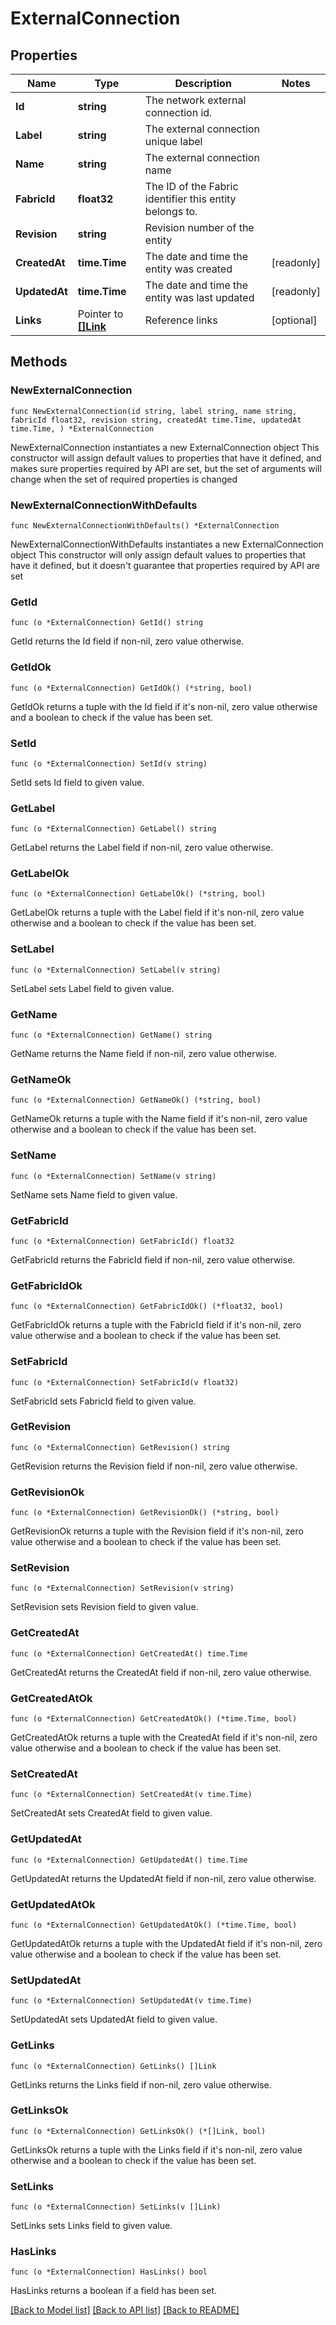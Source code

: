 # ExternalConnection

## Properties

Name | Type | Description | Notes
------------ | ------------- | ------------- | -------------
**Id** | **string** | The network external connection id. | 
**Label** | **string** | The external connection unique label | 
**Name** | **string** | The external connection name | 
**FabricId** | **float32** | The ID of the Fabric identifier this entity belongs to. | 
**Revision** | **string** | Revision number of the entity | 
**CreatedAt** | **time.Time** | The date and time the entity was created | [readonly] 
**UpdatedAt** | **time.Time** | The date and time the entity was last updated | [readonly] 
**Links** | Pointer to [**[]Link**](Link.md) | Reference links | [optional] 

## Methods

### NewExternalConnection

`func NewExternalConnection(id string, label string, name string, fabricId float32, revision string, createdAt time.Time, updatedAt time.Time, ) *ExternalConnection`

NewExternalConnection instantiates a new ExternalConnection object
This constructor will assign default values to properties that have it defined,
and makes sure properties required by API are set, but the set of arguments
will change when the set of required properties is changed

### NewExternalConnectionWithDefaults

`func NewExternalConnectionWithDefaults() *ExternalConnection`

NewExternalConnectionWithDefaults instantiates a new ExternalConnection object
This constructor will only assign default values to properties that have it defined,
but it doesn't guarantee that properties required by API are set

### GetId

`func (o *ExternalConnection) GetId() string`

GetId returns the Id field if non-nil, zero value otherwise.

### GetIdOk

`func (o *ExternalConnection) GetIdOk() (*string, bool)`

GetIdOk returns a tuple with the Id field if it's non-nil, zero value otherwise
and a boolean to check if the value has been set.

### SetId

`func (o *ExternalConnection) SetId(v string)`

SetId sets Id field to given value.


### GetLabel

`func (o *ExternalConnection) GetLabel() string`

GetLabel returns the Label field if non-nil, zero value otherwise.

### GetLabelOk

`func (o *ExternalConnection) GetLabelOk() (*string, bool)`

GetLabelOk returns a tuple with the Label field if it's non-nil, zero value otherwise
and a boolean to check if the value has been set.

### SetLabel

`func (o *ExternalConnection) SetLabel(v string)`

SetLabel sets Label field to given value.


### GetName

`func (o *ExternalConnection) GetName() string`

GetName returns the Name field if non-nil, zero value otherwise.

### GetNameOk

`func (o *ExternalConnection) GetNameOk() (*string, bool)`

GetNameOk returns a tuple with the Name field if it's non-nil, zero value otherwise
and a boolean to check if the value has been set.

### SetName

`func (o *ExternalConnection) SetName(v string)`

SetName sets Name field to given value.


### GetFabricId

`func (o *ExternalConnection) GetFabricId() float32`

GetFabricId returns the FabricId field if non-nil, zero value otherwise.

### GetFabricIdOk

`func (o *ExternalConnection) GetFabricIdOk() (*float32, bool)`

GetFabricIdOk returns a tuple with the FabricId field if it's non-nil, zero value otherwise
and a boolean to check if the value has been set.

### SetFabricId

`func (o *ExternalConnection) SetFabricId(v float32)`

SetFabricId sets FabricId field to given value.


### GetRevision

`func (o *ExternalConnection) GetRevision() string`

GetRevision returns the Revision field if non-nil, zero value otherwise.

### GetRevisionOk

`func (o *ExternalConnection) GetRevisionOk() (*string, bool)`

GetRevisionOk returns a tuple with the Revision field if it's non-nil, zero value otherwise
and a boolean to check if the value has been set.

### SetRevision

`func (o *ExternalConnection) SetRevision(v string)`

SetRevision sets Revision field to given value.


### GetCreatedAt

`func (o *ExternalConnection) GetCreatedAt() time.Time`

GetCreatedAt returns the CreatedAt field if non-nil, zero value otherwise.

### GetCreatedAtOk

`func (o *ExternalConnection) GetCreatedAtOk() (*time.Time, bool)`

GetCreatedAtOk returns a tuple with the CreatedAt field if it's non-nil, zero value otherwise
and a boolean to check if the value has been set.

### SetCreatedAt

`func (o *ExternalConnection) SetCreatedAt(v time.Time)`

SetCreatedAt sets CreatedAt field to given value.


### GetUpdatedAt

`func (o *ExternalConnection) GetUpdatedAt() time.Time`

GetUpdatedAt returns the UpdatedAt field if non-nil, zero value otherwise.

### GetUpdatedAtOk

`func (o *ExternalConnection) GetUpdatedAtOk() (*time.Time, bool)`

GetUpdatedAtOk returns a tuple with the UpdatedAt field if it's non-nil, zero value otherwise
and a boolean to check if the value has been set.

### SetUpdatedAt

`func (o *ExternalConnection) SetUpdatedAt(v time.Time)`

SetUpdatedAt sets UpdatedAt field to given value.


### GetLinks

`func (o *ExternalConnection) GetLinks() []Link`

GetLinks returns the Links field if non-nil, zero value otherwise.

### GetLinksOk

`func (o *ExternalConnection) GetLinksOk() (*[]Link, bool)`

GetLinksOk returns a tuple with the Links field if it's non-nil, zero value otherwise
and a boolean to check if the value has been set.

### SetLinks

`func (o *ExternalConnection) SetLinks(v []Link)`

SetLinks sets Links field to given value.

### HasLinks

`func (o *ExternalConnection) HasLinks() bool`

HasLinks returns a boolean if a field has been set.


[[Back to Model list]](../README.md#documentation-for-models) [[Back to API list]](../README.md#documentation-for-api-endpoints) [[Back to README]](../README.md)


